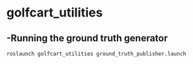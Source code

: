# golfcart_utilities

-Running the ground truth generator
 -
 ```
 roslaunch golfcart_utilities ground_truth_publisher.launch
 ```
